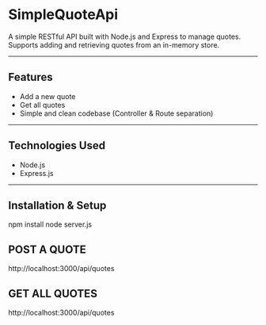 # SimpleQuoteApi

A simple RESTful API built with Node.js and Express to manage quotes. Supports adding and retrieving quotes from an in-memory store.

---

##  Features

- Add a new quote
- Get all quotes
- Simple and clean codebase (Controller & Route separation)

---

##  Technologies Used

- Node.js
- Express.js

---

## Installation & Setup
npm install
node server.js

## POST A QUOTE
http://localhost:3000/api/quotes

## GET ALL QUOTES
http://localhost:3000/api/quotes
